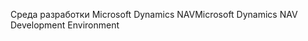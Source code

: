 <span data-ttu-id="1a43f-101">Среда разработки Microsoft Dynamics NAV</span><span class="sxs-lookup"><span data-stu-id="1a43f-101">Microsoft Dynamics NAV Development Environment</span></span>